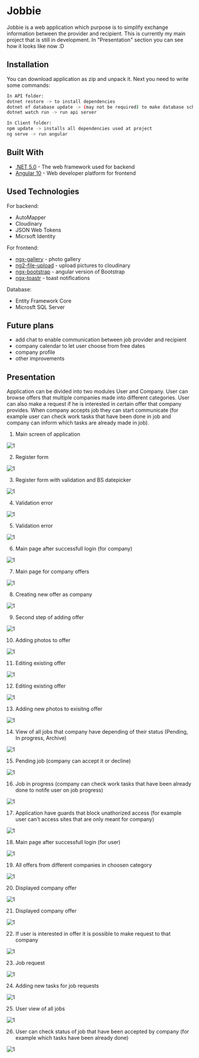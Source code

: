 # Jobbie

Jobbie is a web application which purpose is to simplify exchange information between the provider and recipient. This is currently my main project that is still in development. In "Presentation" section you can see how it looks like now :D

## Installation

You can download application as zip and unpack it. Next you need to write some commands:

```bash
In API folder:
dotnet restore -> to install dependencies
dotnet ef database update -> (may not be required) to make database schema from last migration
dotnet watch run -> run api server

In Client folder:
npm update -> installs all dependencies used at project
ng serve -> run angular
```
## Built With

* [.NET 5.0](https://dotnet.microsoft.com/) - The web framework used for backend 
* [Angular 10](https://angular.io/) - Web developer platform for frontend

## Used Technologies
For backend:

* AutoMapper
* Cloudinary
* JSON Web Tokens
* Micrsoft Identity

For frontend:

* [ngx-gallery](https://www.npmjs.com/package/@kolkov/ngx-gallery) - photo gallery
* [ng2-file-upload](https://github.com/valor-software/ng2-file-upload) - upload pictures to cloudinary
* [ngx-bootstrap](https://valor-software.com/ngx-bootstrap/#/) - angular version of Bootstrap
* [ngx-toastr](https://www.npmjs.com/package/ngx-toastr) - toast notifications

Database:

* Entity Framework Core
* Microsft SQL Server

## Future plans
* add chat to enable communication between job provider and recipient
* company calendar to let user choose from free dates
* company profile
* other improvements

## Presentation

Application can be divided into two modules User and Company. User can browse offers that multiple companies made into different categories. User can also make a request if he is interested in certain offer that company provides. When company accepts job they can start communicate (for example user can check work tasks that have been done in job and company can inform which tasks are already made in job).

1. Main screen of application

![1](https://raw.githubusercontent.com/sponey15/JobbieApp/master/client/src/assets/screens%20for%20readme/1.png)

2. Register form

![1](https://raw.githubusercontent.com/sponey15/JobbieApp/master/client/src/assets/screens%20for%20readme/2.png)

3. Register form with validation and BS datepicker

![1](https://raw.githubusercontent.com/sponey15/JobbieApp/master/client/src/assets/screens%20for%20readme/3.png)

4. Validation error

![1](https://raw.githubusercontent.com/sponey15/JobbieApp/master/client/src/assets/screens%20for%20readme/4.png)

5. Validation error

![1](https://raw.githubusercontent.com/sponey15/JobbieApp/master/client/src/assets/screens%20for%20readme/5.png)

6. Main page after successfull login (for company)

![1](https://raw.githubusercontent.com/sponey15/JobbieApp/master/client/src/assets/screens%20for%20readme/6.png)

7. Main page for company offers

![1](https://raw.githubusercontent.com/sponey15/JobbieApp/master/client/src/assets/screens%20for%20readme/7.png)

8. Creating new offer as company

![1](https://raw.githubusercontent.com/sponey15/JobbieApp/master/client/src/assets/screens%20for%20readme/8.png)

9. Second step of adding offer

![1](https://raw.githubusercontent.com/sponey15/JobbieApp/master/client/src/assets/screens%20for%20readme/9.png)

10. Adding photos to offer

![1](https://raw.githubusercontent.com/sponey15/JobbieApp/master/client/src/assets/screens%20for%20readme/10.png)

11. Editing existing offer

![1](https://raw.githubusercontent.com/sponey15/JobbieApp/master/client/src/assets/screens%20for%20readme/11.png)

12. Editing existing offer

![1](https://raw.githubusercontent.com/sponey15/JobbieApp/master/client/src/assets/screens%20for%20readme/12.png)

13. Adding new photos to exisitng offer

![1](https://raw.githubusercontent.com/sponey15/JobbieApp/master/client/src/assets/screens%20for%20readme/13.png)

14. View of all jobs that company have depending of their status (Pending, In progress, Archive)

![1](https://raw.githubusercontent.com/sponey15/JobbieApp/master/client/src/assets/screens%20for%20readme/14.png)

15. Pending job (company can accept it or decline)

![1](https://raw.githubusercontent.com/sponey15/JobbieApp/master/client/src/assets/screens%20for%20readme/15.png)

16. Job in progress (company can check work tasks that have been already done to notife user on job progress)

![1](https://raw.githubusercontent.com/sponey15/JobbieApp/master/client/src/assets/screens%20for%20readme/16.png)

17. Application have guards that block unathorized access (for example user can't access sites that are only meant for company)

![1](https://raw.githubusercontent.com/sponey15/JobbieApp/master/client/src/assets/screens%20for%20readme/17.png)

18. Main page after successfull login (for user)

![1](https://raw.githubusercontent.com/sponey15/JobbieApp/master/client/src/assets/screens%20for%20readme/18.png)

19. All offers from different companies in choosen category

![1](https://raw.githubusercontent.com/sponey15/JobbieApp/master/client/src/assets/screens%20for%20readme/19.png)

20. Displayed company offer

![1](https://raw.githubusercontent.com/sponey15/JobbieApp/master/client/src/assets/screens%20for%20readme/20.png)

21. Displayed company offer

![1](https://raw.githubusercontent.com/sponey15/JobbieApp/master/client/src/assets/screens%20for%20readme/21.png)

22. If user is interested in offer it is possible to make request to that company

![1](https://raw.githubusercontent.com/sponey15/JobbieApp/master/client/src/assets/screens%20for%20readme/22.png)

23. Job request

![1](https://raw.githubusercontent.com/sponey15/JobbieApp/master/client/src/assets/screens%20for%20readme/23.png)

24. Adding new tasks for job requests

![1](https://raw.githubusercontent.com/sponey15/JobbieApp/master/client/src/assets/screens%20for%20readme/24.png)

25. User view of all jobs

![1](https://raw.githubusercontent.com/sponey15/JobbieApp/master/client/src/assets/screens%20for%20readme/25.png)

26. User can check status of job that have been accepted by company (for example which tasks have been already done)

![1](https://raw.githubusercontent.com/sponey15/JobbieApp/master/client/src/assets/screens%20for%20readme/26.png)
